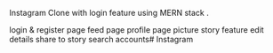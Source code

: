 
Instagram Clone with login feature using MERN stack .

login & register page
feed page
profile page
picture
story feature
edit details
share to story
search accounts#   I n s t a g r a m 
 
 
